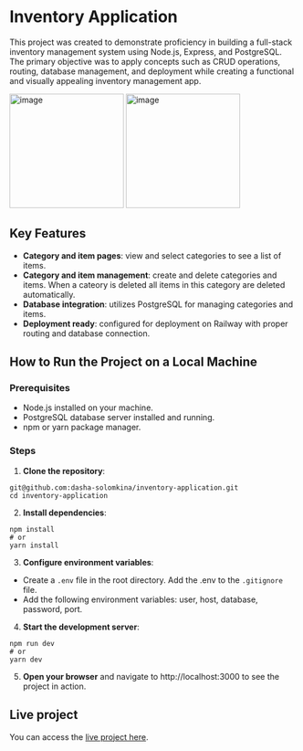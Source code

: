 # Inventory Application

This project was created to demonstrate proficiency in building a full-stack inventory management system using Node.js, Express, and PostgreSQL. The primary objective was to apply concepts such as CRUD operations, routing, database management, and deployment while creating a functional and visually appealing inventory management app.

<img src="https://github.com/user-attachments/assets/ccaa303c-4c8a-41d1-9d3d-b86fb58e13a8" alt="image" height="200" />
<img src="https://github.com/user-attachments/assets/c6e17ede-5732-4b3d-b086-3ff2cad115a0" alt="image" height="200"/>

## Key Features
- **Category and item pages**: view and select categories to see a list of items.
- **Category and item management**: create and delete categories and items. When a cateory is deleted all items in this category are deleted automatically. 
- **Database integration**: utilizes PostgreSQL for managing categories and items.
- **Deployment ready**: configured for deployment on Railway with proper routing and database connection.

## How to Run the Project on a Local Machine

### Prerequisites

- Node.js installed on your machine.
- PostgreSQL database server installed and running.
- npm or yarn package manager.

### Steps

1. **Clone the repository**:

```
git@github.com:dasha-solomkina/inventory-application.git
cd inventory-application
```

2. **Install dependencies**:

```
npm install
# or
yarn install
```

3. **Configure environment variables**:
 - Create a `.env` file in the root directory. Add the .env to the `.gitignore` file.
 - Add the following environment variables:  user, host, database, password, port.

4. **Start the development server**:
```
npm run dev
# or
yarn dev
```

5. **Open your browser** and navigate to http://localhost:3000 to see the project in action.

## Live project

You can access the [live project here](https://inventory-application-production-130e.up.railway.app/).
